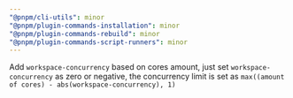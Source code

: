 ```yaml
---
"@pnpm/cli-utils": minor
"@pnpm/plugin-commands-installation": minor
"@pnpm/plugin-commands-rebuild": minor
"@pnpm/plugin-commands-script-runners": minor
---
```


Add `workspace-concurrency` based on cores amount, just set `workspace-concurrency` as zero or negative, the concurrency limit is set as `max((amount of cores) - abs(workspace-concurrency), 1)`
